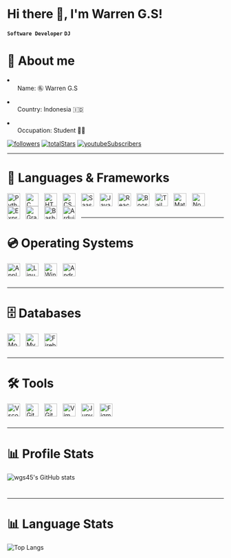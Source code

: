 # Hi there 👋, I'm Warren G.S!

**`Software Developer`** **`DJ`**

<h1 align="left">📝 About me</h1>
<li>
   <ol>Name: ㊔ Warren G.S </ol>
</li>
<li>
   <ol>Country: Indonesia 🇮🇩 </ol>
</li>
<li>
   <ol>Occupation: Student 👨‍🎓 </ol>
</li>


   <p align="left">
      <a href="https://github.com/wgs45?tab=followers">
         <img alt="followers" title="Follow me on Github" src="https://custom-icon-badges.demolab.com/github/followers/wgs45?color=236ad3&labelColor=1155ba&style=for-the-badge&logo=person-add&label=Follow&logoColor=white"/></a>
      <a href="https://github.com/wgs45?tab=repositories&sort=stargazers">
         <img alt="totalStars" title="Total stars on GitHub" src="https://custom-icon-badges.demolab.com/github/stars/wgs45?color=55960c&style=for-the-badge&labelColor=488207&logo=star"/></a>
   <a href="https://www.youtube.com/channel/UCBaOK0n99ro2JMcAxtMizPg?sub_confirmation=1">
         <img alt="youtubeSubscribers" title="Subscribe" src="https://custom-icon-badges.demolab.com/youtube/channel/subscribers/UCBaOK0n99ro2JMcAxtMizPg?color=%23E05D44&label=SUBSCRIBE&logo=video&logoColor=white&style=for-the-badge&labelColor=CE4630"/></a> 
   </p>

---

# 🧬 Languages & Frameworks

<img align="left" alt="Python" width="30px" style="padding-right:10px;" src="https://cdn.jsdelivr.net/gh/devicons/devicon/icons/python/python-original.svg" />
<img align="left" alt="C" width="30px" style="padding-right:10px;" src="https://cdn.jsdelivr.net/gh/devicons/devicon/icons/c/c-original.svg" />
<img align="left" alt="HTML" width="30px" style="padding-right:10px;" src="https://cdn.jsdelivr.net/gh/devicons/devicon/icons/html5/html5-plain.svg" />
<img align="left" alt="CSS" width="30px" style="padding-right:10px;" src="https://cdn.jsdelivr.net/gh/devicons/devicon/icons/css3/css3-plain.svg" />
<img align="left" alt="Saas" width="30px" style="padding-right:10px;" src="https://cdn.jsdelivr.net/gh/devicons/devicon/icons/sass/sass-original.svg" />
<img align="left" alt="JavaScript" width="30px" style="padding-right:10px;" src="https://cdn.jsdelivr.net/gh/devicons/devicon/icons/javascript/javascript-plain.svg" />
<img align="left" alt="React" width="30px" style="padding-right:10px;" src="https://cdn.jsdelivr.net/gh/devicons/devicon/icons/react/react-original.svg" />
<img align="left" alt="Boostrap" width="30px" style="padding-right:10px;" src="https://cdn.jsdelivr.net/gh/devicons/devicon/icons/bootstrap/bootstrap-plain.svg" />
<img align="left" alt="Tailwind" width="30px" style="padding-right:10px;" src="https://cdn.jsdelivr.net/gh/devicons/devicon/icons/tailwindcss/tailwindcss-plain.svg" />
<img align="left" alt="MaterialUI" width="30px" style="padding-right:10px;" src="https://cdn.jsdelivr.net/gh/devicons/devicon/icons/materialui/materialui-original.svg" />
<img align="left" alt="NodeJS" width="30px" style="padding-right:10px;" src="https://cdn.jsdelivr.net/gh/devicons/devicon/icons/nodejs/nodejs-original.svg" />
<img align="left" alt="Express" width="30px" style="padding-right:10px;" src="https://cdn.jsdelivr.net/gh/devicons/devicon/icons/express/express-original.svg" />
<img align="left" alt="Gradle" width="30px" style="padding-right:10px;" src="https://cdn.jsdelivr.net/gh/devicons/devicon/icons/gradle/gradle-plain.svg" />
<img align="left" alt="Bash" width="30px" style="padding-right:10px;" src="https://cdn.jsdelivr.net/gh/devicons/devicon/icons/bash/bash-original.svg" />
<img align="left" alt="Arduino" width="30px" style="padding-right:10px;" src="https://cdn.jsdelivr.net/gh/devicons/devicon/icons/arduino/arduino-original.svg" />
<br />

#

---

# 💿 Operating Systems

<img align="left" alt="Apple" width="30px" style="padding-right:10px;" src="https://cdn.jsdelivr.net/gh/devicons/devicon/icons/apple/apple-original.svg" />
<img align="left" alt="Linux" width="30px" style="padding-right:10px;" src="https://cdn.jsdelivr.net/gh/devicons/devicon/icons/linux/linux-original.svg" />
<img align="left" alt="Windows" width="30px" style="padding-right:10px;" src="https://cdn.jsdelivr.net/gh/devicons/devicon/icons/windows8/windows8-original.svg" />
<img align="left" alt="Android" width="30px" style="padding-right:10px;" src="https://cdn.jsdelivr.net/gh/devicons/devicon/icons/android/android-plain.svg" />
<br />

#

---

# 🗄️ Databases

<img align="left" alt="MongoDB" width="30px" style="padding-right:10px;" src="https://cdn.jsdelivr.net/gh/devicons/devicon/icons/mongodb/mongodb-original.svg" />
<img align="left" alt="MySql" width="30px" style="padding-right:10px;" src="https://cdn.jsdelivr.net/gh/devicons/devicon/icons/mysql/mysql-original-wordmark.svg" />
<img align="left" alt="Firebase" width="30px" style="padding-right:10px;" src="https://cdn.jsdelivr.net/gh/devicons/devicon/icons/firebase/firebase-plain.svg" />
<br />

#

---

# 🛠️ Tools

<img align="left" alt="Vscode" width="30px" style="padding-right:10px;" src="https://cdn.jsdelivr.net/gh/devicons/devicon/icons/vscode/vscode-original.svg" />
<img align="left" alt="Git" width="30px" style="padding-right:10px;" src="https://cdn.jsdelivr.net/gh/devicons/devicon/icons/git/git-original.svg" />
<img align="left" alt="Github" width="30px" style="padding-right:10px;" src="https://cdn.jsdelivr.net/gh/devicons/devicon/icons/github/github-original.svg" />
<img align="left" alt="Vim" width="30px" style="padding-right:10px;" src="https://cdn.jsdelivr.net/gh/devicons/devicon/icons/vim/vim-original.svg" />
<img align="left" alt="Jupyter" width="30px" style="padding-right:10px;" src="https://cdn.jsdelivr.net/gh/devicons/devicon/icons/jupyter/jupyter-original-wordmark.svg" />
<img align="left" alt="Figma" width="30px" style="padding-right:10px;" src="https://cdn.jsdelivr.net/gh/devicons/devicon/icons/figma/figma-original.svg" />
<br />

#

---

# 📊 Profile Stats

![wgs45's GitHub stats](https://github-readme-stats.vercel.app/api?username=wgs45&show_icons=true&theme=synthwave)

# 

---

# 📊 Language Stats

![Top Langs](https://github-readme-stats.vercel.app/api/top-langs/?username=wgs45&layout=compact)

# 
